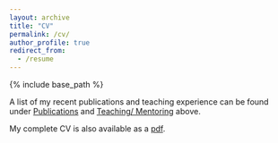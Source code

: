 ```yaml
---
layout: archive
title: "CV"
permalink: /cv/
author_profile: true
redirect_from:
  - /resume
---
```


{% include base_path %}

A list of my recent publications and teaching experience can be found under [Publications](/publications) and [Teaching/ Mentoring](/teaching) above.

My complete CV is also available as a [pdf](files/cv.pdf "cv").
